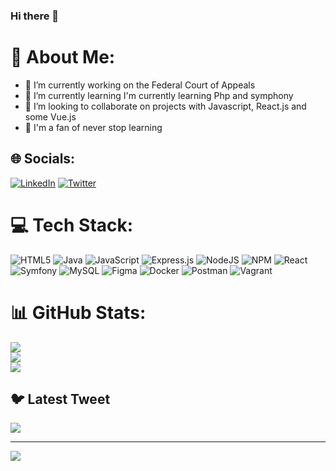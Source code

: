 ### Hi there 👋

# 💫 About Me:
- 🔭 I’m currently working on the Federal Court of Appeals
- 🌱 I’m currently learning I'm currently learning Php and symphony
- 👯 I’m looking to collaborate on projects with Javascript, React.js and some Vue.js
- 🤔 I'm a fan of never stop learning



## 🌐 Socials:
[![LinkedIn](https://img.shields.io/badge/LinkedIn-%230077B5.svg?logo=linkedin&logoColor=white)](https://linkedin.com/in/https://www.linkedin.com/in/fabio-sebasti%C3%A1n/) [![Twitter](https://img.shields.io/badge/Twitter-%231DA1F2.svg?logo=Twitter&logoColor=white)](https://twitter.com/@fabio_b35) 

# 💻 Tech Stack:
![HTML5](https://img.shields.io/badge/html5-%23E34F26.svg?style=plastic&logo=html5&logoColor=white) ![Java](https://img.shields.io/badge/java-%23ED8B00.svg?style=plastic&logo=java&logoColor=white) ![JavaScript](https://img.shields.io/badge/javascript-%23323330.svg?style=plastic&logo=javascript&logoColor=%23F7DF1E) ![Express.js](https://img.shields.io/badge/express.js-%23404d59.svg?style=plastic&logo=express&logoColor=%2361DAFB) ![NodeJS](https://img.shields.io/badge/node.js-6DA55F?style=plastic&logo=node.js&logoColor=white) ![NPM](https://img.shields.io/badge/NPM-%23000000.svg?style=plastic&logo=npm&logoColor=white) ![React](https://img.shields.io/badge/react-%2320232a.svg?style=plastic&logo=react&logoColor=%2361DAFB) ![Symfony](https://img.shields.io/badge/symfony-%23000000.svg?style=plastic&logo=symfony&logoColor=white) ![MySQL](https://img.shields.io/badge/mysql-%2300f.svg?style=plastic&logo=mysql&logoColor=white) 	![Figma](https://img.shields.io/badge/figma-%23F24E1E.svg?style=plastic&logo=figma&logoColor=white) ![Docker](https://img.shields.io/badge/docker-%230db7ed.svg?style=plastic&logo=docker&logoColor=white) ![Postman](https://img.shields.io/badge/Postman-FF6C37?style=plastic&logo=postman&logoColor=white) ![Vagrant](https://img.shields.io/badge/vagrant-%231563FF.svg?style=plastic&logo=vagrant&logoColor=white)
# 📊 GitHub Stats:
![](https://github-readme-stats.vercel.app/api?username=fabioB33&theme=radical&hide_border=false&include_all_commits=false&count_private=false)<br/>
![](https://github-readme-streak-stats.herokuapp.com/?user=fabioB33&theme=radical&hide_border=false)<br/>
![](https://github-readme-stats.vercel.app/api/top-langs/?username=fabioB33&theme=radical&hide_border=false&include_all_commits=false&count_private=false&layout=compact)

## 🐦 Latest Tweet
[![](https://gtce.itsvg.in/api?username=@fabio_b35)](https://github.com/VishwaGauravIn/github-twitter-card-embed)

---
[![](https://visitcount.itsvg.in/api?id=fabioB33&icon=0&color=0)](https://visitcount.itsvg.in)

<!-- Proudly created with GPRM ( https://gprm.itsvg.in ) -->
